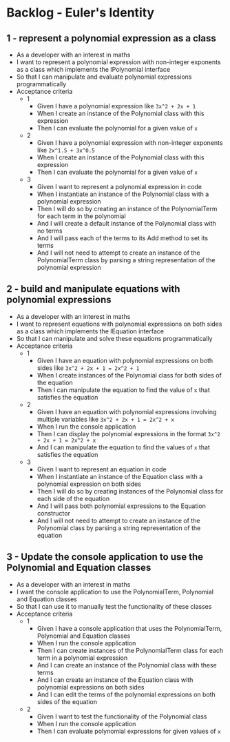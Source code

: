 ﻿# Backlog - Euler's Identity

## 1 - represent a polynomial expression as a class

- As a developer with an interest in maths
- I want to represent a polynomial expression with non-integer exponents as a class which implements the IPolynomial interface
- So that I can manipulate and evaluate polynomial expressions programmatically
- Acceptance criteria
  - 1
	- Given I have a polynomial expression like `3x^2 + 2x + 1`
	- When I create an instance of the Polynomial class with this expression
	- Then I can evaluate the polynomial for a given value of `x`
  - 2
    - Given I have a polynomial expression with non-integer exponents like `2x^1.5 + 3x^0.5`
	- When I create an instance of the Polynomial class with this expression
	- Then I can evaluate the polynomial for a given value of `x`
  - 3
    - Given I want to represent a polynomial expression in code
    - When I instantiate an instance of the Polynomial class with a polynomial expression
    - Then I will do so by creating an instance of the PolynomialTerm for each term in the polynomial
    - And I will create a default instance of the Polynomial class with no terms
    - And I will pass each of the terms to its Add method to set its terms
    - And I will not need to attempt to create an instance of the PolynomialTerm class by parsing a string representation of the polynomial expression

## 2 - build and manipulate equations with polynomial expressions

- As a developer with an interest in maths
- I want to represent equations with polynomial expressions on both sides as a class which implements the IEquation interface
- So that I can manipulate and solve these equations programmatically
- Acceptance criteria 
  - 1
    - Given I have an equation with polynomial expressions on both sides like `3x^2 + 2x + 1 = 2x^2 + 1`
    - When I create instances of the Polynomial class for both sides of the equation
    - Then I can manipulate the equation to find the value of `x` that satisfies the equation
  - 2
	- Given I have an equation with polynomial expressions involving multiple variables like `3x^2 + 2x + 1 = 2x^2 + x`
	- When I run the console application
	- Then I can display the polynomial expressions in the format `3x^2 + 2x + 1 = 2x^2 + x`
	- And I can manipulate the equation to find the values of `x` that satisfies the equation
  - 3
    - Given I want to represent an equation in code
    - When I instantiate an instance of the Equation class with a polynomial expression on both sides
    - Then I will do so by creating instances of the Polynomial class for each side of the equation
    - And I will pass both polynomial expressions to the Equation constructor
    - And I will not need to attempt to create an instance of the Polynomial class by parsing a string representation of the equation

## 3 - Update the console application to use the Polynomial and Equation classes

- As a developer with an interest in maths
- I want the console application to use the PolynomialTerm, Polynomial and Equation classes
- So that I can use it to manually test the functionality of these classes
- Acceptance criteria
  - 1
	- Given I have a console application that uses the PolynomialTerm, Polynomial and Equation classes
	- When I run the console application
	- Then I can create instances of the PolynomialTerm class for each term in a polynomial expression
	- And I can create an instance of the Polynomial class with these terms
	- And I can create an instance of the Equation class with polynomial expressions on both sides
	- And I can edit the terms of the polynomial expressions on both sides of the equation
  - 2
	- Given I want to test the functionality of the Polynomial class
	- When I run the console application
	- Then I can evaluate polynomial expressions for given values of `x`
